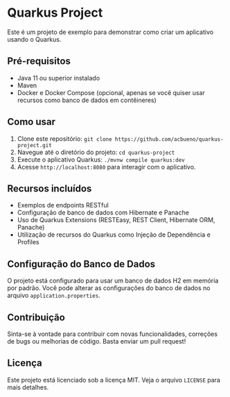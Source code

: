 # Quarkus Project

Este é um projeto de exemplo para demonstrar como criar um aplicativo usando o Quarkus.

## Pré-requisitos

- Java 11 ou superior instalado
- Maven
- Docker e Docker Compose (opcional, apenas se você quiser usar recursos como banco de dados em contêineres)

## Como usar

1. Clone este repositório: `git clone https://github.com/acbueno/quarkus-project.git`
2. Navegue até o diretório do projeto: `cd quarkus-project`
3. Execute o aplicativo Quarkus: `./mvnw compile quarkus:dev`
4. Acesse `http://localhost:8080` para interagir com o aplicativo.

## Recursos incluídos

- Exemplos de endpoints RESTful
- Configuração de banco de dados com Hibernate e Panache
- Uso de Quarkus Extensions (RESTEasy, REST Client, Hibernate ORM, Panache)
- Utilização de recursos do Quarkus como Injeção de Dependência e Profiles

## Configuração do Banco de Dados

O projeto está configurado para usar um banco de dados H2 em memória por padrão. Você pode alterar as configurações do banco de dados no arquivo `application.properties`.

## Contribuição

Sinta-se à vontade para contribuir com novas funcionalidades, correções de bugs ou melhorias de código. Basta enviar um pull request!

## Licença

Este projeto está licenciado sob a licença MIT. Veja o arquivo `LICENSE` para mais detalhes.
